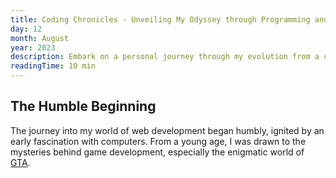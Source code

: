 ```yaml
---
title: Coding Chronicles - Unveiling My Odyssey through Programming and Web Development
day: 12
month: August
year: 2023
description: Embark on a personal journey through my evolution from a curious soul fascinated by computers to a budding web developer, as I recount pivotal moments, early inspirations, and the exciting juncture where I stand today
readingTime: 10 min
---
```


## **The Humble Beginning**

The journey into my world of web development began humbly, ignited by an early fascination with computers. From a young age, I was drawn to the mysteries behind game development, especially the enigmatic world of [GTA](https://www.rockstargames.com/games).
